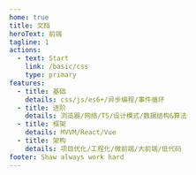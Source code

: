 ```yaml
---
home: true
title: 文档
heroText: 前端
tagline: 1
actions:
  - text: Start
    link: /basic/css
    type: primary
features:
  - title: 基础
    details: css/js/es6+/异步编程/事件循环
  - title: 进阶
    details: 浏览器/网络/TS/设计模式/数据结构&算法
  - title: 框架
    details: MVVM/React/Vue
  - title: 架构
    details: 项目优化/工程化/微前端/大前端/低代码
footer: Shaw always work hard
---
```

